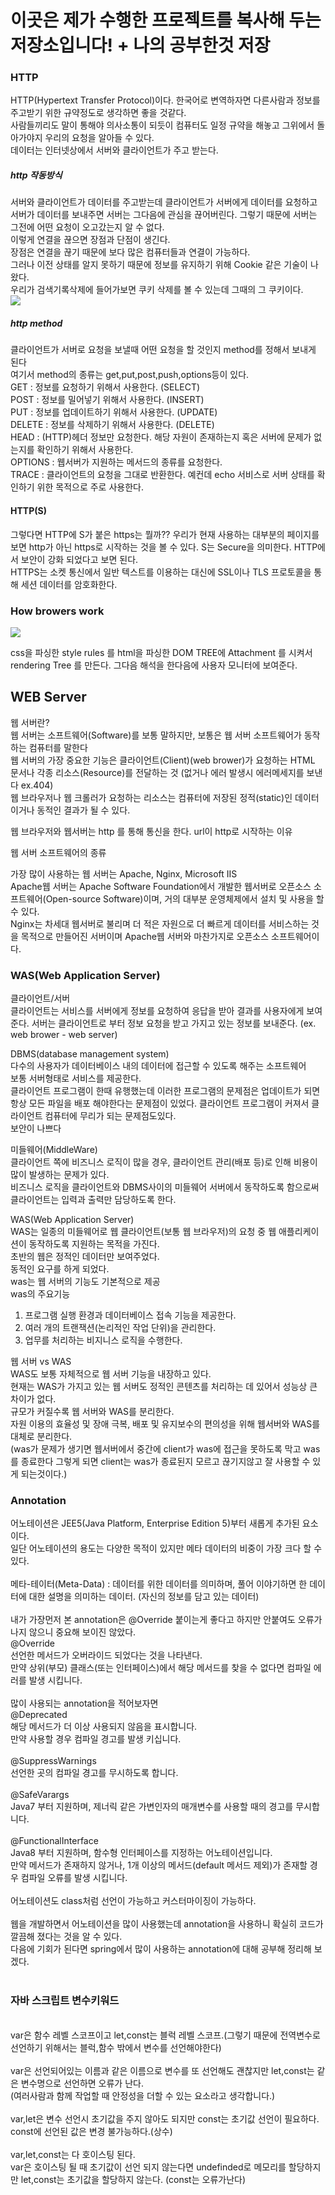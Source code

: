 # 이곳은 제가 수행한 프로젝트를 복사해 두는 저장소입니다! + 나의 공부한것 저장

### HTTP
HTTP(Hypertext Transfer Protocol)이다. 한국어로 변역하자면 다른사람과 정보를 주고받기 위한 규약정도로 생각하면 좋을 것같다.<br>
사람들끼리도 말이 통해야 의사소통이 되듯이 컴퓨터도 일정 규약을 해놓고 그위에서 돌아가야지 우리의 요청을 알아들 수 있다.<br>
데이터는 인터넷상에서 서버와 클라이언트가 주고 받는다.
  
<h5>http 작동방식</h5>
서버와 클라이언트가 데이터를 주고받는데 클라이언트가 서버에게 데이터를 요청하고 서버가 데이터를 보내주면 서버는 그다음에 관심을 끊어버린다. 그렇기 때문에 서버는 그전에 어떤 요청이 오고갔는지 알 수 없다.<br>이렇게 연결을 끊으면 장점과 단점이 생긴다. <br>
장점은 연결을 끊기 때문에 보다 많은 컴퓨터들과 연결이 가능하다.<br>
그러나 이전 상태를 알지 못하기 때문에 정보를 유지하기 위해 Cookie 같은 기술이 나왔다.<br>
우리가 검색기록삭제에 들어가보면 쿠키 삭제를 볼 수 있는데 그때의 그 쿠키이다.<br>
<img src="https://gmlwjd9405.github.io/images/network/http-network-connect.png">
<h5>http method</h5>
클라이언트가 서버로 요청을 보낼때 어떤 요청을 할 것인지 method를 정해서 보내게 된다<br>
여기서 method의 종류는 get,put,post,push,options등이 있다.<br>
GET : 정보를 요청하기 위해서 사용한다. (SELECT)<br>
POST : 정보를 밀어넣기 위해서 사용한다. (INSERT)<br>
PUT : 정보를 업데이트하기 위해서 사용한다. (UPDATE)<br>
DELETE : 정보를 삭제하기 위해서 사용한다. (DELETE)<br>
HEAD : (HTTP)헤더 정보만 요청한다. 해당 자원이 존재하는지 혹은 서버에 문제가 없는지를 확인하기 위해서 사용한다.<br>
OPTIONS : 웹서버가 지원하는 메서드의 종류를 요청한다.<br>
TRACE : 클라이언트의 요청을 그대로 반환한다. 예컨데 echo 서비스로 서버 상태를 확인하기 위한 목적으로 주로 사용한다.<br>

#### HTTP(S)

그렇다면 HTTP에 S가 붙은 https는 뭘까?? 우리가 현재 사용하는 대부분의 페이지를 보면 http가 아닌 https로 시작하는 것을 볼 수 있다. S는 Secure을 의미한다. HTTP에서 보안이 강화 되었다고 보면 된다.<BR>
HTTPS는 소켓 통신에서 일반 텍스트를 이용하는 대신에 SSL이나 TLS 프로토콜을 통해 세션 데이터를 암호화한다.
<BR>

### How browers work
<img src="https://www.html5rocks.com/en/tutorials/internals/howbrowserswork/webkitflow.png">

 css을 파싱한 style rules 를 html을 파싱한 DOM TREE에 Attachment 를 시켜서 rendering Tree 를 만든다. 그다음 해석을 한다음에 사용자 모니터에 보여준다.<br>

## WEB Server

웹 서버란?<br>
웹 서버는 소프트웨어(Software)를 보통 말하지만, 보통은 웹 서버 소프트웨어가 동작하는 컴퓨터를 말한다<br>
웹 서버의 가장 중요한 기능은 클라이언트(Client)(web brower)가 요청하는 HTML 문서나 각종 리소스(Resource)를 전달하는 것 (없거나 에러 발생시 에러메세지를 보낸다 ex.404)<br>
웹 브라우저나 웹 크롤러가 요청하는 리소스는 컴퓨터에 저장된 정적(static)인 데이터이거나 동적인 결과가 될 수 있다.<br>

웹 브라우저와 웹서버는 http 를 통해 통신을 한다. url이 http로 시작하는 이유<br>

웹 서버 소프트웨어의 종류<br>

가장 많이 사용하는 웹 서버는 Apache, Nginx, Microsoft IIS<br>
Apache웹 서버는 Apache Software Foundation에서 개발한 웹서버로 오픈소스 소프트웨어(Open-source Software)이며, 거의 대부분 운영체제에서 설치 및 사용을 할 수 있다.<br>
Nginx는 차세대 웹서버로 불리며 더 적은 자원으로 더 빠르게 데이터를 서비스하는 것을 목적으로 만들어진 서버이며 Apache웹 서버와 마찬가지로 오픈소스 소프트웨어이다.<br>

### WAS(Web Application Server)<br>

클라이언트/서버<br>
클라이언트는 서비스를 서버에게 정보를 요청하여 응답을 받아 결과를 사용자에게 보여준다. 서버는 클라이언트로 부터 정보 요청을 받고 가지고 있는 정보를 보내준다. (ex. web brower - web server)<br>

DBMS(database management system)<br>
다수의 사용자가 데이터베이스 내의 데이터에 접근할 수 있도록 해주는 소프트웨어<br>
보통 서버형태로 서비스를 제공한다.<br>
클라이언트 프로그램이 한때 유행했는데 이러한 프로그램의 문제점은 업데이트가 되면 항상 모든 파일을 배포 해야한다는 문제점이 있었다. 클라이언트 프로그램이 커져서 클라이언트 컴퓨터에 무리가 되는 문제점도있다.<br>
보안이 나쁘다<br>

미들웨어(MiddleWare)<br>
클라이언트 쪽에 비즈니스 로직이 많을 경우, 클라이언트 관리(배포 등)로 인해 비용이 많이 발생하는 문제가 있다.<br>
비즈니스 로직을 클라이언트와 DBMS사이의 미들웨어 서버에서 동작하도록 함으로써 클라이언트는 입력과 출력만 담당하도록 한다.<br>

WAS(Web Application Server)<br>
WAS는 일종의 미들웨어로 웹 클라이언트(보통 웹 브라우저)의 요청 중 웹 애플리케이션이 동작하도록 지원하는 목적을 가진다.<br>
초반의 웹은 정적인 데이터만 보여주었다.<br>
동적인 요구를 하게 되었다.<br>
was는 웹 서버의 기능도 기본적으로 제공<br>
was의 주요기능<br>
1. 프로그램 실행 환경과 데이터베이스 접속 기능을 제공한다.<br>
2. 여러 개의 트랜잭션(논리적인 작업 단위)을 관리한다.<br>
3. 업무를 처리하는 비지니스 로직을 수행한다.<br>

웹 서버 vs WAS<br>
WAS도 보통 자체적으로 웹 서버 기능을 내장하고 있다.<br>
현재는 WAS가 가지고 있는 웹 서버도 정적인 콘텐츠를 처리하는 데 있어서 성능상 큰 차이가 없다.<br>
규모가 커질수록 웹 서버와 WAS를 분리한다.<br>
자원 이용의 효율성 및 장애 극복, 배포 및 유지보수의 편의성을 위해 웹서버와 WAS를 대체로 분리한다.<br>
(was가 문제가 생기면 웹서버에서 중간에 client가 was에 접근을 못하도록 막고 was를 종료한다 그렇게 되면 client는 was가 종료된지 모르고 끊기지않고 잘 사용할 수 있게 되는것이다.)<br>



<h3>Annotation</h3>
어노테이션은 JEE5(Java Platform, Enterprise Edition 5)부터 새롭게 추가된 요소이다.<br>
일단 어노테이션의 용도는 다양한 목적이 있지만 메타 데이터의 비중이 가장 크다 할 수 있다.<br>
<br>
메타-테이터(Meta-Data) : 데이터를 위한 데이터를 의미하며, 풀어 이야기하면 한 데이터에 대한 설명을 의미하는 데이터. (자신의 정보를 담고 있는 데이터)<br>
<br>
내가 가장먼저 본 annotation은 @Override 붙이는게 좋다고 하지만 안붙여도 오류가 나지 않으니 중요해 보이진 않았다.<br>
@Override<br>
선언한 메서드가 오버라이드 되었다는 것을 나타낸다.<br>
만약 상위(부모) 클래스(또는 인터페이스)에서 해당 메서드를 찾을 수 없다면 컴파일 에러를 발생 시킵니다.<br>
<br>
많이 사용되는 annotation을 적어보자면<br>
@Deprecated<br>
해당 메서드가 더 이상 사용되지 않음을 표시합니다.<br>
만약 사용할 경우 컴파일 경고를 발생 키십니다.<br>
<br>
@SuppressWarnings<br>
선언한 곳의 컴파일 경고를 무시하도록 합니다.<br>
<br>
@SafeVarargs<br>
Java7 부터 지원하며, 제너릭 같은 가변인자의 매개변수를 사용할 때의 경고를 무시합니다.<br>
<br>
@FunctionalInterface<br>
Java8 부터 지원하며, 함수형 인터페이스를 지정하는 어노테이션입니다.<br>
만약 메서드가 존재하지 않거나, 1개 이상의 메서드(default 메서드 제외)가 존재할 경우 컴파일 오류를 발생 시킵니다.<br>
<br>
어노테이션도 class처럼 선언이 가능하고 커스터마이징이 가능하다.<br>
<br>
웹을 개발하면서 어노테이션을 많이 사용했는데 annotation을 사용하니 확실히 코드가 깔끔해 졌다는 것을 알 수 있다.<br>
다음에 기회가 된다면 spring에서 많이 사용하는 annotation에 대해 공부해 정리해 보겠다.<br>
<br>
<h3>자바 스크립트 변수키워드</h3><br>
var은 함수 레벨 스코프이고 let,const는 블럭 레벨 스코프.(그렇기 때문에 전역변수로 선언하기 위해서는 블럭,함수 밖에서 변수를 선언해야한다)<br>
<br>
var은 선언되어있는 이름과 같은 이름으로 변수를 또 선언해도 괜찮지만 let,const는 같은 변수명으로 선언하면 오류가 난다.<br>(여러사람과 함께 작업할 때 안정성을 더할 수 있는 요소라고 생각합니다.)<br>
<br>
var,let은 변수 선언시 초기값을 주지 않아도 되지만 const는 초기값 선언이 필요하다.<br>
const에 선언된 값은 변경 불가능하다.(상수)<br>
<br>
var,let,const는 다 호이스팅 된다.<br>
var은 호이스팅 될 때 초기값이 선언 되지 않는다면 undefinded로 메모리를 할당하지만 let,const는 초기값을 할당하지 않는다. (const는 오류가난다)<br>
